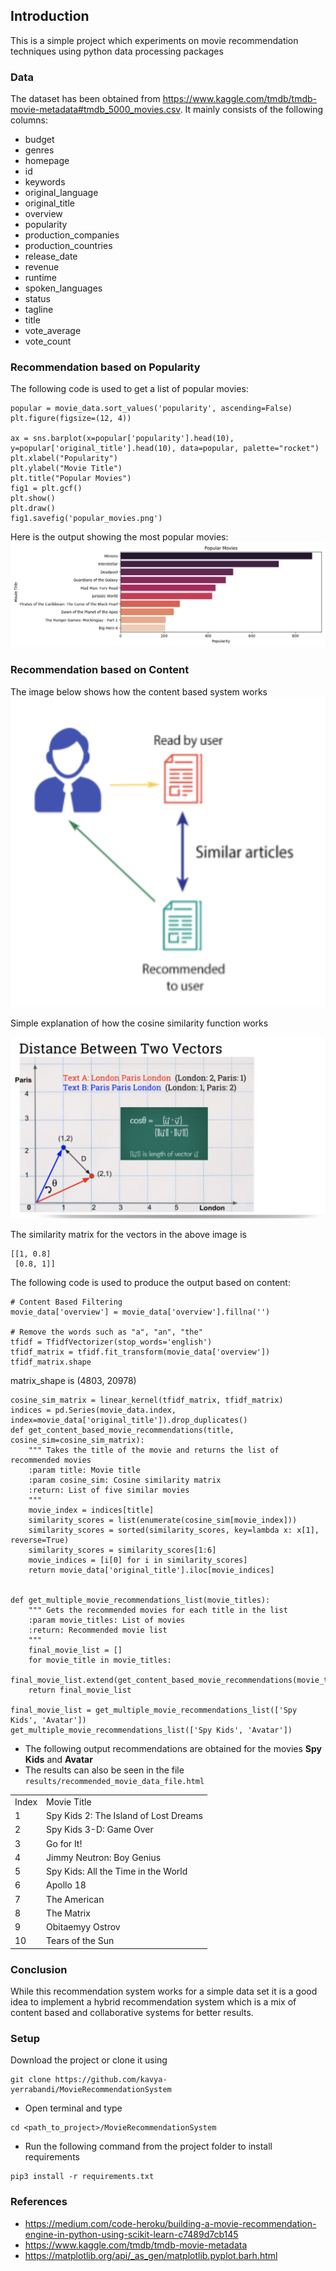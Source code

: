 ## Introduction
This is a simple project which experiments on movie recommendation techniques using python data processing packages

### Data
The dataset has been obtained from https://www.kaggle.com/tmdb/tmdb-movie-metadata#tmdb_5000_movies.csv. 
It mainly consists of the following columns:
- budget
- genres
- homepage
- id
- keywords
- original_language
- original_title
- overview
- popularity
- production_companies
- production_countries
- release_date
- revenue
- runtime
- spoken_languages
- status
- tagline
- title
- vote_average
- vote_count

### Recommendation based on Popularity
The following code is used to get a list of popular movies:
```
popular = movie_data.sort_values('popularity', ascending=False)
plt.figure(figsize=(12, 4))

ax = sns.barplot(x=popular['popularity'].head(10), y=popular['original_title'].head(10), data=popular, palette="rocket")
plt.xlabel("Popularity")
plt.ylabel("Movie Title")
plt.title("Popular Movies")
fig1 = plt.gcf()
plt.show()
plt.draw()
fig1.savefig('popular_movies.png')
```
Here is the output showing the most popular movies:
![List of popular movies](results/popular_movies.png)

### Recommendation based on Content
The image below shows how the content based system works
![Content based recommendation](readme_images/content_based_system_image.png)

Simple explanation of how the cosine similarity function works

![Cosine Similarity](readme_images/cosine_similarity.png)

The similarity matrix for the vectors in the above image is 
```
[[1, 0.8]
 [0.8, 1]]
```

The following code is used to produce the output based on content:
```
# Content Based Filtering
movie_data['overview'] = movie_data['overview'].fillna('')

# Remove the words such as "a", "an", "the"
tfidf = TfidfVectorizer(stop_words='english')
tfidf_matrix = tfidf.fit_transform(movie_data['overview'])
tfidf_matrix.shape
```
matrix_shape is (4803, 20978)
```
cosine_sim_matrix = linear_kernel(tfidf_matrix, tfidf_matrix)
indices = pd.Series(movie_data.index, index=movie_data['original_title']).drop_duplicates()
def get_content_based_movie_recommendations(title, cosine_sim=cosine_sim_matrix):
    """ Takes the title of the movie and returns the list of recommended movies
    :param title: Movie title
    :param cosine_sim: Cosine similarity matrix
    :return: List of five similar movies
    """
    movie_index = indices[title]
    similarity_scores = list(enumerate(cosine_sim[movie_index]))
    similarity_scores = sorted(similarity_scores, key=lambda x: x[1], reverse=True)
    similarity_scores = similarity_scores[1:6]
    movie_indices = [i[0] for i in similarity_scores]
    return movie_data['original_title'].iloc[movie_indices]


def get_multiple_movie_recommendations_list(movie_titles):
    """ Gets the recommended movies for each title in the list
    :param movie_titles: List of movies
    :return: Recommended movie list
    """
    final_movie_list = []
    for movie_title in movie_titles:
        final_movie_list.extend(get_content_based_movie_recommendations(movie_title))
    return final_movie_list

final_movie_list = get_multiple_movie_recommendations_list(['Spy Kids', 'Avatar'])
get_multiple_movie_recommendations_list(['Spy Kids', 'Avatar'])
```

- The following output recommendations are obtained for the movies **Spy Kids** and **Avatar**
- The results can also be seen in the file ```results/recommended_movie_data_file.html```

|||
|--- |--- |
|Index|Movie Title|
|1|Spy Kids 2: The Island of Lost Dreams|
|2|Spy Kids 3-D: Game Over|
|3|Go for It!|
|4|Jimmy Neutron: Boy Genius|
|5|Spy Kids: All the Time in the World|
|6|Apollo 18|
|7|The American|
|8|The Matrix|
|9|Obitaemyy Ostrov|
|10|Tears of the Sun|

### Conclusion
While this recommendation system works for a simple data set it is 
a good idea to implement a hybrid recommendation system which is a 
mix of content based and collaborative systems for better results.

### Setup

Download the project or clone it using 
```
git clone https://github.com/kavya-yerrabandi/MovieRecommendationSystem
```
- Open terminal and type
```
cd <path_to_project>/MovieRecommendationSystem
```
- Run the following command from the project folder to install requirements
```
pip3 install -r requirements.txt
```

### References
- https://medium.com/code-heroku/building-a-movie-recommendation-engine-in-python-using-scikit-learn-c7489d7cb145
- https://www.kaggle.com/tmdb/tmdb-movie-metadata
- https://matplotlib.org/api/_as_gen/matplotlib.pyplot.barh.html
